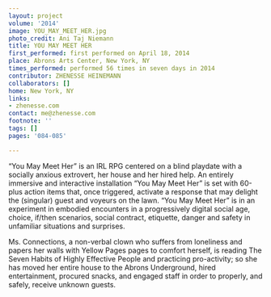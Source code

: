 ```yaml
---
layout: project
volume: '2014'
image: YOU_MAY_MEET_HER.jpg
photo_credit: Ani Taj Niemann
title: YOU MAY MEET HER
first_performed: first performed on April 18, 2014
place: Abrons Arts Center, New York, NY
times_performed: performed 56 times in seven days in 2014
contributor: ZHENESSE HEINEMANN
collaborators: []
home: New York, NY
links:
- zhenesse.com
contact: me@zhenesse.com
footnote: ''
tags: []
pages: '084-085'

---
```


“You May Meet Her” is an IRL RPG centered on a blind playdate with a socially anxious extrovert, her house and her hired help. An entirely immersive and interactive installation “You May Meet Her” is set with 60-plus action items that, once triggered, activate a response that may delight the (singular) guest and voyeurs on the lawn. “You May Meet Her” is in an experiment in embodied encounters in a progressively digital social age, choice, if/then scenarios, social contract, etiquette, danger and safety in unfamiliar situations and surprises.

Ms. Connections, a non-verbal clown who suffers from loneliness and papers her walls with Yellow Pages pages to comfort herself, is reading The Seven Habits of Highly Effective People and practicing pro-activity; so she has moved her entire house to the Abrons Underground, hired entertainment, procured snacks, and engaged staff in order to properly, and safely, receive unknown guests.
